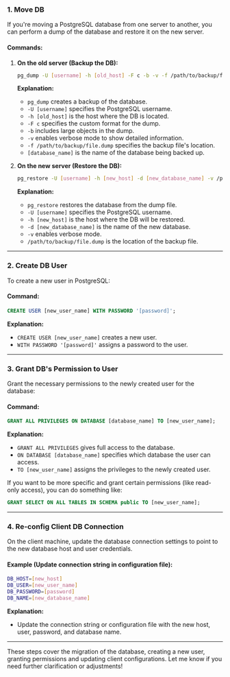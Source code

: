 ### 1. **Move DB**
If you're moving a PostgreSQL database from one server to another, you can perform a dump of the database and restore it on the new server.

#### Commands:
1. **On the old server (Backup the DB):**
   ```bash
   pg_dump -U [username] -h [old_host] -F c -b -v -f /path/to/backup/file.dump [database_name]
   ```
   **Explanation:**
   - `pg_dump` creates a backup of the database.
   - `-U [username]` specifies the PostgreSQL username.
   - `-h [old_host]` is the host where the DB is located.
   - `-F c` specifies the custom format for the dump.
   - `-b` includes large objects in the dump.
   - `-v` enables verbose mode to show detailed information.
   - `-f /path/to/backup/file.dump` specifies the backup file's location.
   - `[database_name]` is the name of the database being backed up.

2. **On the new server (Restore the DB):**
   ```bash
   pg_restore -U [username] -h [new_host] -d [new_database_name] -v /path/to/backup/file.dump
   ```
   **Explanation:**
   - `pg_restore` restores the database from the dump file.
   - `-U [username]` specifies the PostgreSQL username.
   - `-h [new_host]` is the host where the DB will be restored.
   - `-d [new_database_name]` is the name of the new database.
   - `-v` enables verbose mode.
   - `/path/to/backup/file.dump` is the location of the backup file.

---

### 2. **Create DB User**
To create a new user in PostgreSQL:

#### Command:
```sql
CREATE USER [new_user_name] WITH PASSWORD '[password]';
```
**Explanation:**
- `CREATE USER [new_user_name]` creates a new user.
- `WITH PASSWORD '[password]'` assigns a password to the user.

---

### 3. **Grant DB's Permission to User**
Grant the necessary permissions to the newly created user for the database:

#### Command:
```sql
GRANT ALL PRIVILEGES ON DATABASE [database_name] TO [new_user_name];
```
**Explanation:**
- `GRANT ALL PRIVILEGES` gives full access to the database.
- `ON DATABASE [database_name]` specifies which database the user can access.
- `TO [new_user_name]` assigns the privileges to the newly created user.

If you want to be more specific and grant certain permissions (like read-only access), you can do something like:
```sql
GRANT SELECT ON ALL TABLES IN SCHEMA public TO [new_user_name];
```

---

### 4. **Re-config Client DB Connection**
On the client machine, update the database connection settings to point to the new database host and user credentials.

#### Example (Update connection string in configuration file):
```bash
DB_HOST=[new_host]
DB_USER=[new_user_name]
DB_PASSWORD=[password]
DB_NAME=[new_database_name]
```
**Explanation:**
- Update the connection string or configuration file with the new host, user, password, and database name.

---

These steps cover the migration of the database, creating a new user, granting permissions and updating client configurations. Let me know if you need further clarification or adjustments!